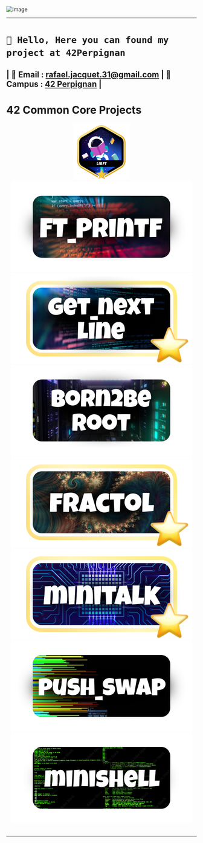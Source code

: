 ![image](https://i.makeagif.com/media/4-05-2022/FvBVst.gif)

---

# `👋 Hello, Here you can found my project at 42Perpignan`

| 📧 Email : [rafael.jacquet.31@gmail.com](mailto:rafael.jacquet.31@gmail.com) | 🏫 Campus : [42 Perpignan](https://42perpignan.fr) |
---

#  42 Common Core Projects

<div align="center">
  <a href="https://github.com/rjacquet31/Libft"><img src="https://github.com/rjacquet31/image/blob/main/badge/libftm.png"/></a>
  <a href="https://github.com/mpeyre-s/42_printf"><img src="https://github.com/mpeyre-s/42_project_badges/raw/main/badges/ft_printf.svg"/></a>
  <a href="https://github.com/mpeyre-s/42_get_next_line"><img src="https://github.com/mpeyre-s/42_project_badges/raw/main/badges/get_next_line_bonus.svg"/></a>
  <a href="https://github.com/mpeyre-s/42_born2beroot"><img src="https://github.com/mpeyre-s/42_project_badges/raw/main/badges/born2beroot.svg"/></a>
  <a href="https://github.com/mpeyre-s/42_fract_ol"><img src="https://github.com/mpeyre-s/42_project_badges/raw/main/badges/fractol_bonus.svg"/></a>
  <a href="https://github.com/mpeyre-s/42_minitalk"><img src="https://github.com/mpeyre-s/42_project_badges/raw/main/badges/minitalk_bonus.svg"/></a>
  <a href="https://github.com/mpeyre-s/42_push_swap"><img src="https://github.com/mpeyre-s/42_project_badges/raw/main/badges/push_swap.svg"/></a>
  <a href="https://github.com/mpeyre-s/42_minishell"><img src="https://github.com/mpeyre-s/42_project_badges/raw/main/badges/minishell.svg"/></a>
  </br></br>
</div>

---
